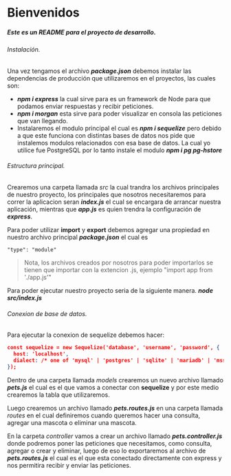 # Bienvenidos

##### Este es un README para el proyecto de desarrollo.

###### Instalación.
Una vez tengamos el archivo ***package.json*** debemos instalar las dependencias de producción que utilizaremos en el proyectos, las cuales son:
- ***npm i express*** la cual sirve para es un framework de Node para que podamos enviar respuestas y recibir peticiones.
- ***npm i morgan*** esta sirve para poder visualizar en consola las peticiones que van llegando.
- Instalaremos el modulo principal el cual es ***npm i sequelize***  pero debido a que este funciona con distintas bases de datos nos pide que instalemos modulos relacionados con esa base de datos. La cual yo utilice fue PostgreSQL por lo tanto instale el modulo ***npm i pg pg-hstore*** 

###### Estructura principal.
Crearemos una carpeta llamada *src* la cual trandra los archivos principales de nuestro proyecto, los principales que nosotros necesitaremos para correr la aplicacion seran ***index.js*** el cual se encargara de arrancar nuestra aplicación, mientras que ***app.js***  es quien trendra la configuración de ***express***.

Para poder utilizar **import** y **export** debemos agregar una propiedad en nuestro archivo principal ***package.json*** el cual es 

    "type": "module"

> Nota, los archivos creados por nosotros para poder importarlos se tienen que importar con la extencion .js, ejemplo "import app from './app.js'"

Para poder ejecutar nuestro proyecto seria de la siguiente manera.
***node src/index.js***

###### Conexion de base de datos.
Para ejecutar la conexion de sequelize debemos hacer:
```json
const sequelize = new Sequelize('database', 'username', 'password', {
  host: 'localhost',
  dialect: /* one of 'mysql' | 'postgres' | 'sqlite' | 'mariadb' | 'mssql' | 'db2' | 'snowflake' | 'oracle' */
});
```

Dentro de una carpeta llamada *models*  crearemos un nuevo archivo llamado ***pets.js***  el cual es el que vamos a conectar con **sequelize** y por este medio crearemos la tabla que utilizaremos.

Luego crearemos un archivo llamado ***pets.routes.js*** en una carpeta llamada *routes*  en el cual definiremos cuando queremos hacer una consulta, agregar una mascota o eliminar una mascota.

En la carpeta *controller* vamos a crear un archivo llamado ***pets.controller.js*** donde podremos poner las peticiones que necesitamos, como consulta, agregar o crear y eliminar, luego de eso lo exportaremos al archivo de ***pets.routes.js*** el cual es el que esta conectado directamente con express y nos permitira recibir y enviar las peticiones.